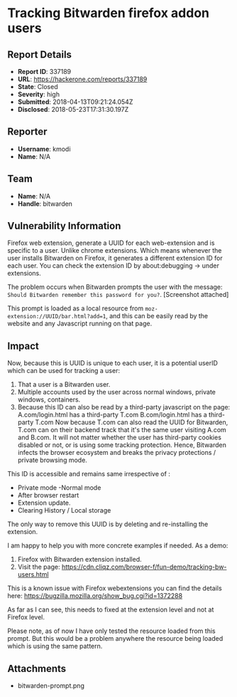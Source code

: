 # Tracking Bitwarden firefox addon users

## Report Details
- **Report ID**: 337189
- **URL**: https://hackerone.com/reports/337189
- **State**: Closed
- **Severity**: high
- **Submitted**: 2018-04-13T09:21:24.054Z
- **Disclosed**: 2018-05-23T17:31:30.197Z

## Reporter
- **Username**: kmodi
- **Name**: N/A

## Team
- **Name**: N/A
- **Handle**: bitwarden

## Vulnerability Information
Firefox web extension, generate a UUID for each web-extension and is specific to a user. Unlike chrome extensions. 
Which means whenever the user installs Bitwarden on Firefox, it generates a different extension ID for each user.
You can check the extension ID by about:debugging -> under extensions.

The problem occurs when Bitwarden prompts the user with the message:
 `Should Bitwarden remember this password for you?`.  [Screenshot attached]

This prompt is loaded as a local resource from `moz-extension://UUID/bar.html?add=1`, and this can be easily read by the website and any Javascript running on that page.

## Impact

Now, because this is UUID is unique to each user, it is a potential userID which can be used for tracking a user:
1. That a user is a Bitwarden user.
2. Multiple accounts used by the user across normal windows, private windows, containers.
3. Because this ID can also be read by a third-party javascript on the page:
    A.com/login.html has a third-party T.com
    B.com/login.html has a third-party T.com
Now because T.com can also read the UUID for Bitwarden, T.com can on their backend track that it's the same user visiting A.com and B.com. It will not matter whether the user has third-party cookies disabled or not, or is using some tracking protection. Hence, Bitwarden infects the browser ecosystem and breaks the privacy protections / private browsing mode.

This ID is accessible and remains same irrespective of :
- Private mode
 -Normal mode
- After browser restart
- Extension update.
- Clearing History / Local storage

The only way to remove this UUID is by deleting and re-installing the extension.

I am happy to help you with more concrete examples if needed. 
As a demo:
1. Firefox with Bitwarden extension installed.
2. Visit the page: https://cdn.cliqz.com/browser-f/fun-demo/tracking-bw-users.html

This is a known issue with Firefox webextensions you can find the details here:
https://bugzilla.mozilla.org/show_bug.cgi?id=1372288

As far as I can see, this needs to fixed at the extension level and not at Firefox level.

Please note, as of now I have only tested the resource loaded from this prompt. But this would be a problem anywhere the resource being loaded which is using the same pattern.

## Attachments
- bitwarden-prompt.png
